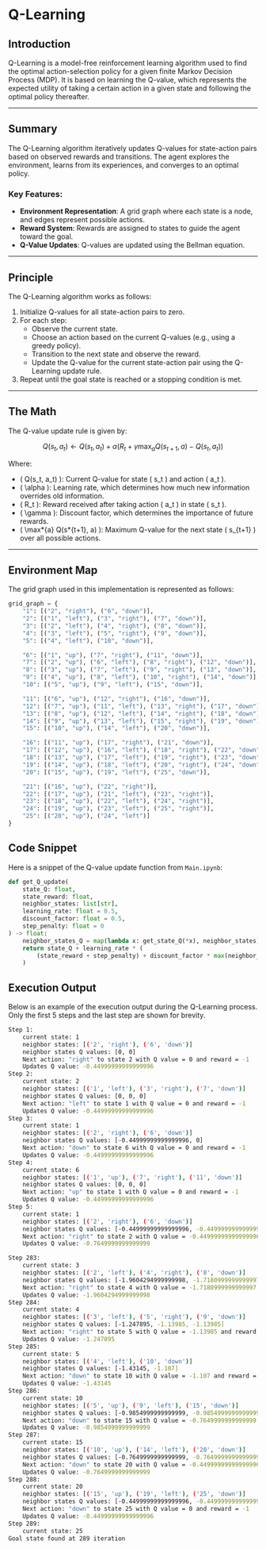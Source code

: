 # Q-Learning

## Introduction

Q-Learning is a model-free reinforcement learning algorithm used to find the optimal action-selection policy for a given finite Markov Decision Process (MDP). It is based on learning the Q-value, which represents the expected utility of taking a certain action in a given state and following the optimal policy thereafter.

---

## Summary

The Q-Learning algorithm iteratively updates Q-values for state-action pairs based on observed rewards and transitions. The agent explores the environment, learns from its experiences, and converges to an optimal policy.

### Key Features:

- **Environment Representation**: A grid graph where each state is a node, and edges represent possible actions.
- **Reward System**: Rewards are assigned to states to guide the agent toward the goal.
- **Q-Value Updates**: Q-values are updated using the Bellman equation.

---

## Principle

The Q-Learning algorithm works as follows:

1. Initialize Q-values for all state-action pairs to zero.
2. For each step:
   - Observe the current state.
   - Choose an action based on the current Q-values (e.g., using a greedy policy).
   - Transition to the next state and observe the reward.
   - Update the Q-value for the current state-action pair using the Q-Learning update rule.
3. Repeat until the goal state is reached or a stopping condition is met.

---

## The Math

The Q-value update rule is given by:

$$
Q(s_t, a_t) \leftarrow Q(s_t, a_t) + \alpha \left( R_t + \gamma \max_{a} Q(s_{t+1}, a) - Q(s_t, a_t) \right)
$$

Where:

- \( Q(s_t, a_t) \): Current Q-value for state \( s_t \) and action \( a_t \).
- \( \alpha \): Learning rate, which determines how much new information overrides old information.
- \( R_t \): Reward received after taking action \( a_t \) in state \( s_t \).
- \( \gamma \): Discount factor, which determines the importance of future rewards.
- \( \max*{a} Q(s*{t+1}, a) \): Maximum Q-value for the next state \( s\_{t+1} \) over all possible actions.

---

## Environment Map
The grid graph used in this implementation is represented as follows:

```python
grid_graph = {
    "1": [("2", "right"), ("6", "down")],
    "2": [("1", "left"), ("3", "right"), ("7", "down")],
    "3": [("2", "left"), ("4", "right"), ("8", "down")],
    "4": [("3", "left"), ("5", "right"), ("9", "down")],
    "5": [("4", "left"), ("10", "down")],

    "6": [("1", "up"), ("7", "right"), ("11", "down")],
    "7": [("2", "up"), ("6", "left"), ("8", "right"), ("12", "down")],
    "8": [("3", "up"), ("7", "left"), ("9", "right"), ("13", "down")],
    "9": [("4", "up"), ("8", "left"), ("10", "right"), ("14", "down")],
    "10": [("5", "up"), ("9", "left"), ("15", "down")],

    "11": [("6", "up"), ("12", "right"), ("16", "down")],
    "12": [("7", "up"), ("11", "left"), ("13", "right"), ("17", "down")],
    "13": [("8", "up"), ("12", "left"), ("14", "right"), ("18", "down")],
    "14": [("9", "up"), ("13", "left"), ("15", "right"), ("19", "down")],
    "15": [("10", "up"), ("14", "left"), ("20", "down")],

    "16": [("11", "up"), ("17", "right"), ("21", "down")],
    "17": [("12", "up"), ("16", "left"), ("18", "right"), ("22", "down")],
    "18": [("13", "up"), ("17", "left"), ("19", "right"), ("23", "down")],
    "19": [("14", "up"), ("18", "left"), ("20", "right"), ("24", "down")],
    "20": [("15", "up"), ("19", "left"), ("25", "down")],

    "21": [("16", "up"), ("22", "right")],
    "22": [("17", "up"), ("21", "left"), ("23", "right")],
    "23": [("18", "up"), ("22", "left"), ("24", "right")],
    "24": [("19", "up"), ("23", "left"), ("25", "right")],
    "25": [("20", "up"), ("24", "left")]
}
```
## Code Snippet

Here is a snippet of the Q-value update function from `Main.ipynb`:

```python
def get_Q_update(
    state_Q: float,
    state_reward: float,
    neighbor_states: list[str],
    learning_rate: float = 0.5,
    discount_factor: float = 0.5,
    step_penalty: float = 0
) -> float:
    neighbor_states_Q = map(lambda x: get_state_Q(*x), neighbor_states)
    return state_Q + learning_rate * (
        (state_reward + step_penalty) + discount_factor * max(neighbor_states_Q) - state_Q
    )
```

## Execution Output

Below is an example of the execution output during the Q-Learning process. Only the first 5 steps and the last step are shown for brevity.

```bash
Step 1:
	current state: 1
	neighbor states: [('2', 'right'), ('6', 'down')] 
	neighbor states Q values: [0, 0] 
	Next action: "right" to state 2 with Q value = 0 and reward = -1
	Updates Q value: -0.44999999999999996
Step 2:
	current state: 2
	neighbor states: [('1', 'left'), ('3', 'right'), ('7', 'down')] 
	neighbor states Q values: [0, 0, 0] 
	Next action: "left" to state 1 with Q value = 0 and reward = -1
	Updates Q value: -0.44999999999999996
Step 3:
	current state: 1
	neighbor states: [('2', 'right'), ('6', 'down')] 
	neighbor states Q values: [-0.44999999999999996, 0] 
	Next action: "down" to state 6 with Q value = 0 and reward = -1
	Updates Q value: -0.44999999999999996
Step 4:
	current state: 6
	neighbor states: [('1', 'up'), ('7', 'right'), ('11', 'down')] 
	neighbor states Q values: [0, 0, 0] 
	Next action: "up" to state 1 with Q value = 0 and reward = -1
	Updates Q value: -0.44999999999999996
Step 5:
	current state: 1
	neighbor states: [('2', 'right'), ('6', 'down')] 
	neighbor states Q values: [-0.44999999999999996, -0.44999999999999996] 
	Next action: "right" to state 2 with Q value = -0.44999999999999996 and reward = -1
	Updates Q value: -0.7649999999999999

Step 283:
	current state: 3
	neighbor states: [('2', 'left'), ('4', 'right'), ('8', 'down')] 
	neighbor states Q values: [-1.9604294999999998, -1.7180999999999997, -1.7180999999999997] 
	Next action: "right" to state 4 with Q value = -1.7180999999999997 and reward = -1
	Updates Q value: -1.9604294999999998
Step 284:
	current state: 4
	neighbor states: [('3', 'left'), ('5', 'right'), ('9', 'down')] 
	neighbor states Q values: [-1.247895, -1.13985, -1.13985] 
	Next action: "right" to state 5 with Q value = -1.13985 and reward = -1
	Updates Q value: -1.247895
Step 285:
	current state: 5
	neighbor states: [('4', 'left'), ('10', 'down')] 
	neighbor states Q values: [-1.43145, -1.107] 
	Next action: "down" to state 10 with Q value = -1.107 and reward = -1
	Updates Q value: -1.43145
Step 286:
	current state: 10
	neighbor states: [('5', 'up'), ('9', 'left'), ('15', 'down')] 
	neighbor states Q values: [-0.9854999999999999, -0.9854999999999999, -0.7649999999999999] 
	Next action: "down" to state 15 with Q value = -0.7649999999999999 and reward = -1
	Updates Q value: -0.9854999999999999
Step 287:
	current state: 15
	neighbor states: [('10', 'up'), ('14', 'left'), ('20', 'down')] 
	neighbor states Q values: [-0.7649999999999999, -0.7649999999999999, -0.44999999999999996] 
	Next action: "down" to state 20 with Q value = -0.44999999999999996 and reward = -1
	Updates Q value: -0.7649999999999999
Step 288:
	current state: 20
	neighbor states: [('15', 'up'), ('19', 'left'), ('25', 'down')] 
	neighbor states Q values: [-0.44999999999999996, -0.44999999999999996, 0] 
	Next action: "down" to state 25 with Q value = 0 and reward = -1
	Updates Q value: -0.44999999999999996
Step 289:
	current state: 25
Goal state found at 289 iteration

```

